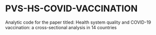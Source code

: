 # PVS-HS-COVID-VACCINATION
Analytic code for the paper titled: Health system quality and COVID-19 vaccination: a cross-sectional analysis in 14 countries
